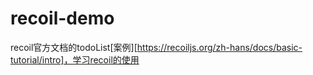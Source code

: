 # recoil-demo
recoil官方文档的todoList[案例][https://recoiljs.org/zh-hans/docs/basic-tutorial/intro]，学习recoil的使用
